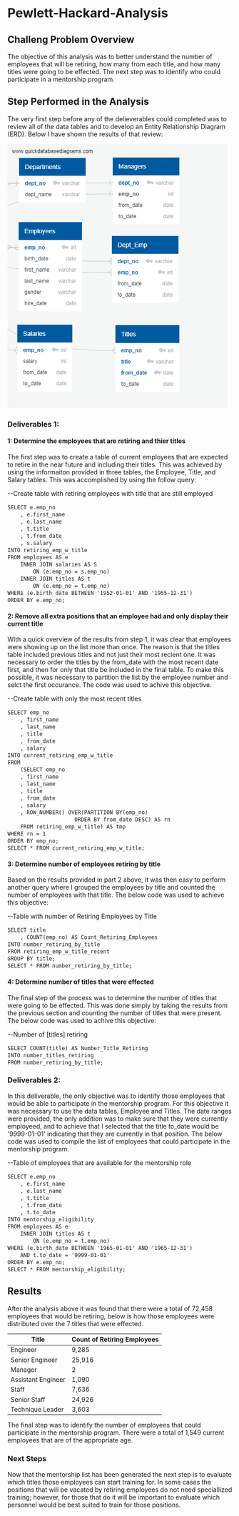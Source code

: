 # Pewlett-Hackard-Analysis
## Challeng Problem Overview
The objective of this analysis was to better understand the number of employees that will be retiring, how many from each title, and how many titles were going to be effected.  The next step was to identify who could participate in a mentorship program.

## Step Performed in the Analysis
The very first step before any of the delieverables could completed was to review all of the data tables and to develop an Entity Relationship Diagram (ERD).  Below I have shown the results of that review:

!["ERD of Employee Data"](https://github.com/Duegan24/Pewlett-Hackard-Analysis/blob/master/EmployeeDB.png)

### Deliverables 1:
#### 1:  Determine the employees that are retiring and thier titles
The first step was to create a table of current employees that are expected to retire in the near future and including their titles.  This was achieved by using the informaiton provided in three tables, the Employee, Title, and Salary tables.  This was accomplished by using the follow query:

--Create table with retiring employees with title that are still employed
<pre><code>SELECT e.emp_no
    , e.first_name
    , e.last_name
	, t.title
	, t.from_date
	, s.salary
INTO retiring_emp_w_title
FROM employees AS e
	INNER JOIN salaries AS S
		ON (e.emp_no = s.emp_no)
	INNER JOIN titles AS t
		ON (e.emp_no = t.emp_no)
WHERE (e.birth_date BETWEEN '1952-01-01' AND '1955-12-31')
ORDER BY e.emp_no;</code></pre>

#### 2:  Remove all extra positions that an employee had and only display their current title
With a quick overview of the results from step 1, it was clear that employees were showing up on the list more than once.  The reason is that the titles table included previous titles and not just their most recient one.  It was necessary to order the titles by the from_date with the most recent date first, and then for only that title be included in the final table.  To make this possible, it was necessary to partition the list by the employee number and selct the first occurance.  The code was used to achive this objective.

--Create table with only the most recent titles
<pre><code>SELECT emp_no
	, first_name
	, last_name
	, title
	, from_date
	, salary
INTO current_retiring_emp_w_title
FROM
	(SELECT emp_no
	, first_name
	, last_name
	, title
	, from_date
	, salary
	, ROW_NUMBER() OVER(PARTITION BY(emp_no)
					 ORDER BY from_date DESC) AS rn
	FROM retiring_emp_w_title) AS tmp
WHERE rn = 1
ORDER BY emp_no;
SELECT * FROM current_retiring_emp_w_title;</code></pre>


#### 3: Determine number of employees retiring by title
Based on the results provided in part 2 above, it was then easy to perform another query where I grouped the employees by title and counted the number of employees with that title.  The below code was used to achieve this objective:

--Table with number of Retiring Employees by Title
<pre><code>SELECT title
	, COUNT(emp_no) AS Count_Retiring_Employees
INTO number_retiring_by_title
FROM retiring_emp_w_title_recent
GROUP BY title;
SELECT * FROM number_retiring_by_title; </code></pre>

#### 4:  Determine number of titles that were effected
The final step of the process was to determine the number of titles that were going to be effected.  This was done simply by taking the results from the previous section and counting the number of titles that were present.  The below code was used to achive this objective:

--Number of [titles] retiring
<pre><code>SELECT COUNT(title) AS Number_Title_Retiring
INTO number_titles_retiring
FROM number_retiring_by_title;</code></pre>

### Deliverables 2:
In this deliverable, the only objective was to identify those employees that would be able to participate in the mentorship program.  For this objective it was necessary to use the data tables, Employee and Titles.  The date ranges were provided, the only addition was to make sure that they were currently employeed, and to achieve that I selected that the title to_date would be '9999-01-01' indicating that they are currently in that  position.  The below code was used to compile the list of employees that could participate in the mentorship program.

--Table of employees that are available for the mentorship role
<pre><code>SELECT e.emp_no
	, e.first_name
	, e.last_name
	, t.title
	, t.from_date
	, t.to_date
INTO mentorship_eligibility
FROM employees AS e
	INNER JOIN titles AS t
		ON (e.emp_no = t.emp_no)
WHERE (e.birth_date BETWEEN '1965-01-01' AND '1965-12-31')
	AND t.to_date = '9999-01-01'
ORDER BY e.emp_no;
SELECT * FROM mentorship_eligibility;</code></pre>

## Results
After the analysis above it was found that there were a total of 72,458 employees that would be retiring, below is how those employees were distributed over the 7 titles that were effected.

| Title | Count of Retiring Employees|
| --- | --- |
| Engineer | 9,285 |
| Senior Engineer | 25,916 |
| Manager | 2 |
| Assistant Engineer | 1,090 |
| Staff | 7,636 |
| Senior Staff | 24,926 |
| Technique Leader | 3,603 |

The final step was to identify the number of employees that could participate in the mentorship program.  There were a total of 1,549 current employees that are of the appropriate age.  

### Next Steps
Now that the mentorship list has been generated the next step is to evaluate which titles those employees can start training for.  In some cases the positions that will be vacated by retiring employees do not need speciallized training; however, for those that do it will be important to evaluate which personnel would be best suited to train for those positions.  